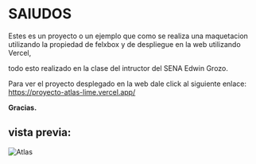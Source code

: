 # SAlUDOS

Estes es un proyecto o un ejemplo que como se realiza una maquetacion utilizando la propiedad de felxbox y de despliegue en la web utilizando Vercel,

todo esto realizado en la clase del intructor del SENA Edwin Grozo.

Para ver el proyecto desplegado en la web dale click al siguiente enlace: https://proyecto-atlas-lime.vercel.app/

**Gracias.**

## vista previa:
![Atlas](https://github.com/Jincoxx/Proyecto-Atlas/assets/108629591/2ccb202d-9464-4a2e-848f-a9265291f39c)
